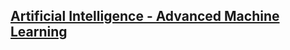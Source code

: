 ## [Artificial Intelligence - Advanced Machine Learning](https://github.com/FMI-Materials/FMI-Master-AI-Materials/tree/main/Year%20I/Semester%20II/Advanced%20Machine%20Learning)